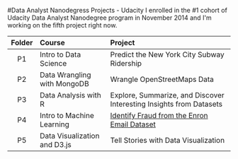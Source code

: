 #Data Analyst Nanodegress Projects - Udacity
I enrolled in the \#1 cohort of Udacity Data Analyst Nanodegree program in November 2014 and I'm working on the fifth project right now.

| Folder        | Course                | Project                                                          |
| :-------------: |:---------------------|:-----------------------------------------------------------|
| P1     | Intro to Data Science | Predict the New York City Subway Ridership |
| P2      | Data Wrangling with MongoDB |  Wrangle OpenStreetMaps Data  |
| P3      | Data Analysis with R |Explore, Summarize, and Discover Interesting Insights from Datasets  |
| P4     | Intro to Machine Learning  | [Identify Fraud from the Enron Email Dataset](https://cdn.rawgit.com/lmf90409/Udacity-Data-Analyst-Nanodegree/master/P4/Questions_for_Scaled_Project.html)  |
| P5      | Data Visualization and D3.js | Tell Stories with Data Visualization|

